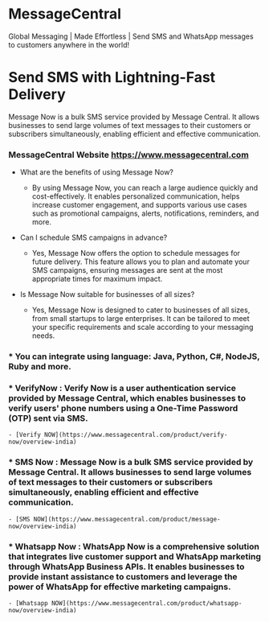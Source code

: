 # MessageCentral
Global Messaging  | Made Effortless | Send SMS and WhatsApp messages to customers anywhere in the world!

# Send SMS with Lightning-Fast Delivery

Message Now is a bulk SMS service provided by Message Central. It allows businesses to send large volumes of text messages to their customers or subscribers simultaneously, enabling efficient and effective communication.

### MessageCentral Website https://www.messagecentral.com

- What are the benefits of using Message Now?
	- By using Message Now, you can reach a large audience quickly and cost-effectively. It enables personalized communication, helps increase customer 			engagement, and supports various use cases such as promotional campaigns, alerts, notifications, reminders, and more.

- Can I schedule SMS campaigns in advance?
	- Yes, Message Now offers the option to schedule messages for future delivery. This feature allows you to plan and automate your SMS campaigns, ensuring messages are 	sent at the most appropriate times for maximum impact.

- Is Message Now suitable for businesses of all sizes?
	- Yes, Message Now is designed to cater to businesses of all sizes, from small startups to large enterprises. It can be tailored to meet your specific requirements 	and scale according to your messaging needs.


### * You can integrate using language: Java, Python, C#, NodeJS, Ruby and more.
	
### * VerifyNow : Verify Now is a user authentication service provided by Message Central, which enables businesses to verify users' phone numbers using a One-Time Password (OTP) sent via SMS.
	- [Verify NOW](https://www.messagecentral.com/product/verify-now/overview-india)

### * SMS Now : Message Now is a bulk SMS service provided by Message Central. It allows businesses to send large volumes of text messages to their customers or subscribers simultaneously, enabling efficient and effective communication.
	- [SMS NOW](https://www.messagecentral.com/product/message-now/overview-india)

### * Whatsapp Now : WhatsApp Now is a comprehensive solution that integrates live customer support and WhatsApp marketing through WhatsApp Business APIs. It enables businesses to provide instant assistance to customers and leverage the power of WhatsApp for effective marketing campaigns.
	- [Whatsapp NOW](https://www.messagecentral.com/product/whatsapp-now/overview-india)

